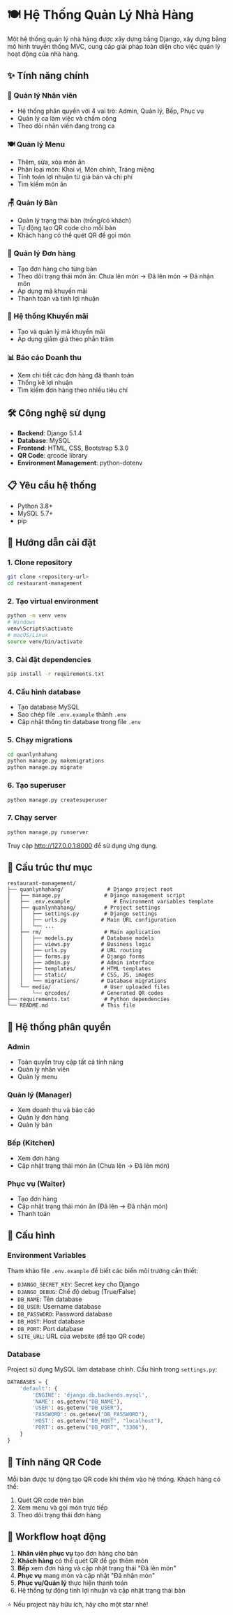 # 🍽️ Hệ Thống Quản Lý Nhà Hàng

Một hệ thống quản lý nhà hàng được xây dựng bằng Django, xây dựng bằng mô hình truyền thống MVC, cung cấp giải pháp toàn diện cho việc quản lý hoạt động của nhà hàng.

## ✨ Tính năng chính

### 👥 Quản lý Nhân viên
- Hệ thống phân quyền với 4 vai trò: Admin, Quản lý, Bếp, Phục vụ
- Quản lý ca làm việc và chấm công
- Theo dõi nhân viên đang trong ca

### 🍽️ Quản lý Menu
- Thêm, sửa, xóa món ăn
- Phân loại món: Khai vị, Món chính, Tráng miệng
- Tính toán lợi nhuận từ giá bán và chi phí
- Tìm kiếm món ăn

### 🪑 Quản lý Bàn
- Quản lý trạng thái bàn (trống/có khách)
- Tự động tạo QR code cho mỗi bàn
- Khách hàng có thể quét QR để gọi món

### 📝 Quản lý Đơn hàng
- Tạo đơn hàng cho từng bàn
- Theo dõi trạng thái món ăn: Chưa lên món → Đã lên món → Đã nhận món
- Áp dụng mã khuyến mãi
- Thanh toán và tính lợi nhuận

### 🎁 Hệ thống Khuyến mãi
- Tạo và quản lý mã khuyến mãi
- Áp dụng giảm giá theo phần trăm

### 📊 Báo cáo Doanh thu
- Xem chi tiết các đơn hàng đã thanh toán
- Thống kê lợi nhuận
- Tìm kiếm đơn hàng theo nhiều tiêu chí

## 🛠️ Công nghệ sử dụng

- **Backend**: Django 5.1.4
- **Database**: MySQL
- **Frontend**: HTML, CSS, Bootstrap 5.3.0
- **QR Code**: qrcode library
- **Environment Management**: python-dotenv

## 📋 Yêu cầu hệ thống

- Python 3.8+
- MySQL 5.7+
- pip

## 🚀 Hướng dẫn cài đặt

### 1. Clone repository
```bash
git clone <repository-url>
cd restaurant-management
```

### 2. Tạo virtual environment
```bash
python -m venv venv
# Windows
venv\Scripts\activate
# macOS/Linux
source venv/bin/activate
```

### 3. Cài đặt dependencies
```bash
pip install -r requirements.txt
```

### 4. Cấu hình database
- Tạo database MySQL
- Sao chép file `.env.example` thành `.env`
- Cập nhật thông tin database trong file `.env`

### 5. Chạy migrations
```bash
cd quanlynhahang
python manage.py makemigrations
python manage.py migrate
```

### 6. Tạo superuser
```bash
python manage.py createsuperuser
```

### 7. Chạy server
```bash
python manage.py runserver
```

Truy cập http://127.0.0.1:8000 để sử dụng ứng dụng.

## 📁 Cấu trúc thư mục

```
restaurant-management/
├── quanlynhahang/              # Django project root
│   ├── manage.py              # Django management script
│   ├── .env.example              # Environment variables template
│   ├── quanlynhahang/         # Project settings
│   │   ├── settings.py        # Django settings
│   │   ├── urls.py           # Main URL configuration
│   │   └── ...
│   ├── rm/                    # Main application
│   │   ├── models.py         # Database models
│   │   ├── views.py          # Business logic
│   │   ├── urls.py           # URL routing
│   │   ├── forms.py          # Django forms
│   │   ├── admin.py          # Admin interface
│   │   ├── templates/        # HTML templates
│   │   ├── static/           # CSS, JS, images
│   │   └── migrations/       # Database migrations
│   └── media/                 # User uploaded files
│       └── qrcodes/          # Generated QR codes
├── requirements.txt           # Python dependencies
└── README.md                 # This file
```

## 👤 Hệ thống phân quyền

### Admin
- Toàn quyền truy cập tất cả tính năng
- Quản lý nhân viên
- Quản lý menu

### Quản lý (Manager)
- Xem doanh thu và báo cáo
- Quản lý đơn hàng
- Quản lý bàn

### Bếp (Kitchen)
- Xem đơn hàng
- Cập nhật trạng thái món ăn (Chưa lên → Đã lên món)

### Phục vụ (Waiter)
- Tạo đơn hàng
- Cập nhật trạng thái món ăn (Đã lên → Đã nhận món)
- Thanh toán

## 🔧 Cấu hình

### Environment Variables
Tham khảo file `.env.example` để biết các biến môi trường cần thiết:

- `DJANGO_SECRET_KEY`: Secret key cho Django
- `DJANGO_DEBUG`: Chế độ debug (True/False)
- `DB_NAME`: Tên database
- `DB_USER`: Username database
- `DB_PASSWORD`: Password database
- `DB_HOST`: Host database
- `DB_PORT`: Port database
- `SITE_URL`: URL của website (để tạo QR code)

### Database
Project sử dụng MySQL làm database chính. Cấu hình trong `settings.py`:

```python
DATABASES = {
    'default': {
        'ENGINE': 'django.db.backends.mysql',
        'NAME': os.getenv("DB_NAME"),
        'USER': os.getenv("DB_USER"),
        'PASSWORD': os.getenv("DB_PASSWORD"),
        'HOST': os.getenv("DB_HOST", "localhost"),
        'PORT': os.getenv("DB_PORT", "3306"),
    }
}
```

## 📱 Tính năng QR Code

Mỗi bàn được tự động tạo QR code khi thêm vào hệ thống. Khách hàng có thể:
1. Quét QR code trên bàn
2. Xem menu và gọi món trực tiếp
3. Theo dõi trạng thái đơn hàng

## 🔄 Workflow hoạt động

1. **Nhân viên phục vụ** tạo đơn hàng cho bàn
2. **Khách hàng** có thể quét QR để gọi thêm món
3. **Bếp** xem đơn hàng và cập nhật trạng thái "Đã lên món"
4. **Phục vụ** mang món và cập nhật "Đã nhận món"
5. **Phục vụ/Quản lý** thực hiện thanh toán
6. Hệ thống tự động tính lợi nhuận và cập nhật trạng thái bàn



⭐ Nếu project này hữu ích, hãy cho một star nhé!
